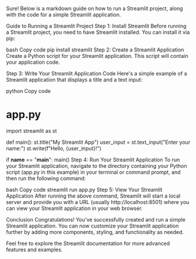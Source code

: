 
Sure! Below is a markdown guide on how to run a Streamlit project, along with the code for a simple Streamlit application.

Guide to Running a Streamlit Project
Step 1: Install Streamlit
Before running a Streamlit project, you need to have Streamlit installed. You can install it via pip:

bash
Copy code
pip install streamlit
Step 2: Create a Streamlit Application
Create a Python script for your Streamlit application. This script will contain your application code.

Step 3: Write Your Streamlit Application Code
Here's a simple example of a Streamlit application that displays a title and a text input:

python
Copy code
# app.py

import streamlit as st

def main():
    st.title("My Streamlit App")
    user_input = st.text_input("Enter your name:")
    st.write(f"Hello, {user_input}!")

if __name__ == "__main__":
    main()
Step 4: Run Your Streamlit Application
To run your Streamlit application, navigate to the directory containing your Python script (app.py in this example) in your terminal or command prompt, and then run the following command:

bash
Copy code
streamlit run app.py
Step 5: View Your Streamlit Application
After running the above command, Streamlit will start a local server and provide you with a URL (usually http://localhost:8501) where you can view your Streamlit application in your web browser.

Conclusion
Congratulations! You've successfully created and run a simple Streamlit application. You can now customize your Streamlit application further by adding more components, styling, and functionality as needed.

Feel free to explore the Streamlit documentation for more advanced features and examples.





